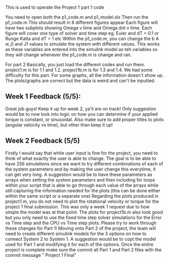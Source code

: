 This is used to operate the Project 1 part 1 code

  You need to open both the p1_code.m and p1_model.slx
  Then run the p1_code.m 
  This should result in 6 different figures appear
    Each figure will have two subplots showing Omega v time and Omega dot v time.
    Each figure will cover one type of solver and time step
      eg. Euler and dT = 0.1 or Runge Katta and dT = 1 etc
  Within the p1_code.m, you can change the b A w_0 and J1 values to simulate the system with different values.
    This works as these variables are entered into the simulink model as teh variables so they will change whenever the p1_code.m is change and ran.

For part 2
  Basically, you just load the different codes and run them.  project1.m is for 1.1 and 1.2. project1b.m is for 1.3 and 1.4. We had some difficulty for this part.  For some graphs, all the information doesn't show up. The plots/graphs are correct but the data is weird and can't be inputted.

## Week 1 Feedback (5/5):
Great job guys! Keep it up for week 2, ya'll are on track! Only suggestion would be to now look into logic on how you can determine if your applied torque is constant, or sinusoidal. Also make sure to add proper titles to plots (angular velocity vs time), but other than keep it up!

## Week 2 Feedback (5/5)
Firstly I would say that while user input is fine for the project, you need to think of what exactly the user is able to change. The goal is to be able to have 256 simulations since we want to try different combinations of each of the system parameters and by making the user change this everytime, it can get very long. A suggestion would be to have these parameters as arrays when setting the system parameters and then including for loops within your script that is able to go through each value of the arrays while still capturing the information needed for the plots (this can be done either within the same script or a separate one) Regarding the plots produced in project1.m, you do not need to plot the rotational velocity or torque for the project 1 final submission. This was only a week 1 request due to how simple the model was at that point. The plots for project1b.m also look good but you only need to use the fixed time step solver simulations for the Error vs Time step and the CPU vs Time step plots. Please try to work through these changes for Part 1! Moving onto Part 2 of the project, the team will need to create different simulink models for the 3 options on how to connect System 2 to System 1. A suggestion would be to copt the model used for Part 1 and modifying it for each of the options. Once the entire project is complete make sure the commit all Part 1 and Part 2 files with the commit message " Project 1 Final"